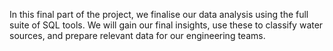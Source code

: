 In this final part of the project, we finalise our data analysis using the full suite of SQL tools. We will gain our final insights, use these to classify water sources, and prepare relevant data for our engineering teams.
